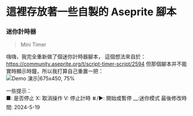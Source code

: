 這裡存放著一些自製的 Aseprite 腳本
================================
### 迷你計時器
>Mini Timer

嗨嗨，我完全重新做了個迷你計時器腳本，
這個想法來自於：https://community.aseprite.org/t/script-timer-script/2594
但那個腳本并不能實時顯示時鐘，所以我打算自己重置一把：  
  ![Demo 演示|675x450, 75%](https://community.aseprite.org/uploads/default/original/3X/a/0/a041936904bdb789984e830bfbc227621432b315.gif)
  
一些提示：  
■: 是否停止   X: 取消操作   V: 停止計時   ⏸️/▶️: 開始或暫停   __:迷你模式
最後修改時間: 2024-5-19
